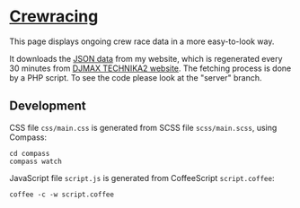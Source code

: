 [Crewracing](http://dtinth.github.com/crewracing/)
============

This page displays ongoing crew race data in a more easy-to-look way.

It downloads the [JSON data](http://tnk.dt.in.th/tnk2/data.js) from my website,
which is regenerated every 30 minutes from [DJMAX TECHNIKA2 website](http://www.djmaxcrew.com/crewrace/crewrace_ing.asp?page=1).
The fetching process is done by a PHP script. To see the code please look at the "server" branch.


Development
-----------

CSS file `css/main.css` is generated from SCSS file `scss/main.scss`, using Compass:

    cd compass
	compass watch

JavaScript file `script.js` is generated from CoffeeScript `script.coffee`:

    coffee -c -w script.coffee
